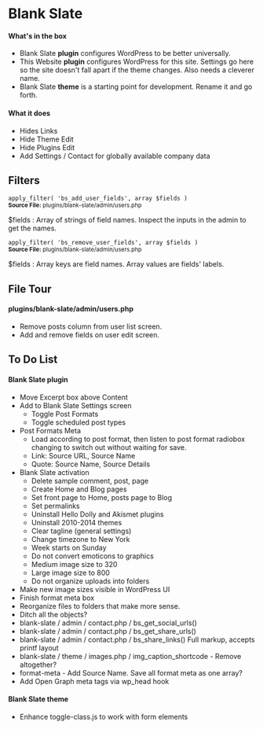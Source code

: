 # Blank Slate #

#### What's in the box ####

- Blank Slate **plugin** configures WordPress to be better universally.
- This Website **plugin** configures WordPress for this site. Settings go here so the site doesn't fall apart if the theme changes. Also needs a cleverer name.
- Blank Slate **theme** is a starting point for development. Rename it and go forth.

#### What it does ####

- Hides Links
- Hide Theme Edit
- Hide Plugins Edit
- Add Settings / Contact for globally available company data

## Filters ##

`apply_filter( 'bs_add_user_fields', array $fields )`  
<small>**Source File:** plugins/blank-slate/admin/users.php</small>

$fields : Array of strings of field names. Inspect the inputs in the admin to get the names.

`apply_filter( 'bs_remove_user_fields', array $fields )`  
<small>**Source File:** plugins/blank-slate/admin/users.php</small>

$fields : Array keys are field names. Array values are fields' labels.

## File Tour ##

#### plugins/blank-slate/admin/users.php ####

- Remove posts column from user list screen.
- Add and remove fields on user edit screen.

## To Do List ##

#### Blank Slate plugin ####

- Move Excerpt box above Content
- Add to Blank Slate Settings screen
    - Toggle Post Formats
    - Toggle scheduled post types
- Post Formats Meta
    - Load according to post format, then listen to post format radiobox changing to switch out without waiting for save.
    - Link: Source URL, Source Name
    - Quote: Source Name, Source Details
- Blank Slate activation
    - Delete sample comment, post, page
    - Create Home and Blog pages
    - Set front page to Home, posts page to Blog
    - Set permalinks
    - Uninstall Hello Dolly and Akismet plugins
    - Uninstall 2010-2014 themes
    - Clear tagline (general settings)
    - Change timezone to New York
    - Week starts on Sunday
    - Do not convert emoticons to graphics
    - Medium image size to 320
    - Large image size to 800
    - Do not organize uploads into folders
- Make new image sizes visible in WordPress UI
- Finish format meta box
- Reorganize files to folders that make more sense.
- Ditch all the objects?
- blank-slate / admin / contact.php / bs_get_social_urls()
- blank-slate / admin / contact.php / bs_get_share_urls()
- blank-slate / admin / contact.php / bs_share_links() Full markup, accepts printf layout
- blank-slate / theme / images.php / img_caption_shortcode - Remove altogether?
- format-meta - Add Source Name. Save all format meta as one array?
- Add Open Graph meta tags via wp_head hook

#### Blank Slate theme ####

- Enhance toggle-class.js to work with form elements
